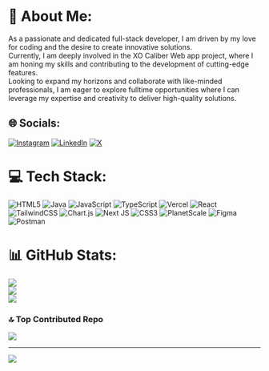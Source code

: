 # 💫 About Me:
As a passionate and dedicated full-stack developer, I am driven by my love for coding and the desire to create innovative solutions.<br>Currently, I am deeply involved in the XO Caliber Web app project, where I am honing my skills and contributing to the development of cutting-edge features.<br>Looking to expand my horizons and collaborate with like-minded professionals, I am eager to explore fulltime opportunities where I can leverage my expertise and creativity to deliver high-quality solutions.


## 🌐 Socials:
[![Instagram](https://img.shields.io/badge/Instagram-%23E4405F.svg?logo=Instagram&logoColor=white)](https://instagram.com/__vishnu_ohnu__) [![LinkedIn](https://img.shields.io/badge/LinkedIn-%230077B5.svg?logo=linkedin&logoColor=white)](https://linkedin.com/in/vishnudarrshanorp) [![X](https://img.shields.io/badge/X-black.svg?logo=X&logoColor=white)](https://x.com/vishnudarrshan) 

# 💻 Tech Stack:
![HTML5](https://img.shields.io/badge/html5-%23E34F26.svg?style=plastic&logo=html5&logoColor=white) ![Java](https://img.shields.io/badge/java-%23ED8B00.svg?style=plastic&logo=openjdk&logoColor=white) ![JavaScript](https://img.shields.io/badge/javascript-%23323330.svg?style=plastic&logo=javascript&logoColor=%23F7DF1E) ![TypeScript](https://img.shields.io/badge/typescript-%23007ACC.svg?style=plastic&logo=typescript&logoColor=white) ![Vercel](https://img.shields.io/badge/vercel-%23000000.svg?style=plastic&logo=vercel&logoColor=white) ![React](https://img.shields.io/badge/react-%2320232a.svg?style=plastic&logo=react&logoColor=%2361DAFB) ![TailwindCSS](https://img.shields.io/badge/tailwindcss-%2338B2AC.svg?style=plastic&logo=tailwind-css&logoColor=white) ![Chart.js](https://img.shields.io/badge/chart.js-F5788D.svg?style=plastic&logo=chart.js&logoColor=white) ![Next JS](https://img.shields.io/badge/Next-black?style=plastic&logo=next.js&logoColor=white) ![CSS3](https://img.shields.io/badge/css3-%231572B6.svg?style=plastic&logo=css3&logoColor=white) ![PlanetScale](https://img.shields.io/badge/planetscale-%23000000.svg?style=plastic&logo=planetscale&logoColor=white) ![Figma](https://img.shields.io/badge/figma-%23F24E1E.svg?style=plastic&logo=figma&logoColor=white) ![Postman](https://img.shields.io/badge/Postman-FF6C37?style=plastic&logo=postman&logoColor=white)
# 📊 GitHub Stats:
![](https://github-readme-stats.vercel.app/api?username=vishnudarrshan&theme=vue-dark&hide_border=false&include_all_commits=false&count_private=true)<br/>
![](https://github-readme-streak-stats.herokuapp.com/?user=vishnudarrshan&theme=vue-dark&hide_border=false)<br/>
![](https://github-readme-stats.vercel.app/api/top-langs/?username=vishnudarrshan&theme=vue-dark&hide_border=false&include_all_commits=false&count_private=true&layout=compact)

### 🔝 Top Contributed Repo
![](https://github-contributor-stats.vercel.app/api?username=vishnudarrshan&limit=5&theme=dark&combine_all_yearly_contributions=true)

---
[![](https://visitcount.itsvg.in/api?id=vishnudarrshan&icon=0&color=3)](https://visitcount.itsvg.in)

<!-- Proudly created with GPRM ( https://gprm.itsvg.in ) -->
